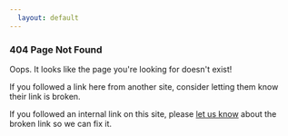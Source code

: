 ```yaml
---
  layout: default
---
```


### 404 Page Not Found

Oops. It looks like the page you're looking for doesn't exist!

If you followed a link here from another site, consider letting them know their link is broken.

If you followed an internal link on this site, please [let us know](/contact/) about the broken link so we can fix it.
